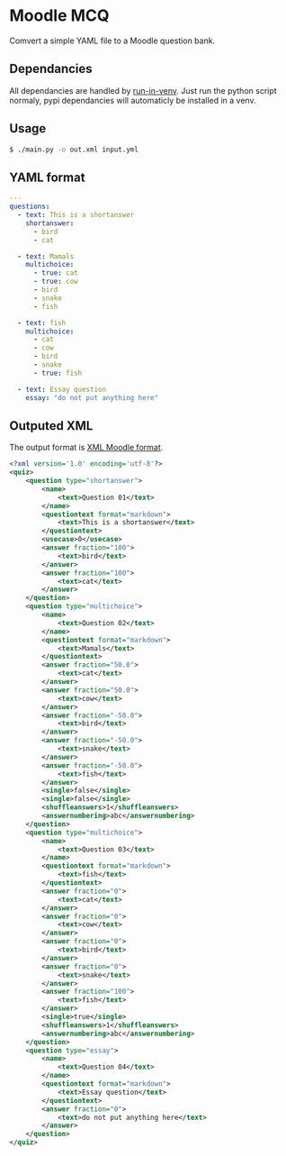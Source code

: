 # Moodle MCQ

Comvert a simple YAML file to a Moodle question bank.

## Dependancies

All dependancies are handled by
[run-in-venv](https://github.com/mthfrr/run-in-venv). Just run the python script
normaly, pypi dependancies will automaticly be installed in a venv.

## Usage

```sh
$ ./main.py -o out.xml input.yml
```

## YAML format

```yml
---
questions:
  - text: This is a shortanswer
    shortanswer:
      - bird
      - cat

  - text: Mamals
    multichoice:
      - true: cat
      - true: cow
      - bird
      - snake
      - fish

  - text: fish
    multichoice:
      - cat
      - cow
      - bird
      - snake
      - true: fish

  - text: Essay question
    essay: "do not put anything here"
```

## Outputed XML

The output format is
[XML Moodle format](https://docs.moodle.org/402/en/Moodle_XML_format).

```xml
<?xml version='1.0' encoding='utf-8'?>
<quiz>
	<question type="shortanswer">
		<name>
			<text>Question 01</text>
		</name>
		<questiontext format="markdown">
			<text>This is a shortanswer</text>
		</questiontext>
		<usecase>0</usecase>
		<answer fraction="100">
			<text>bird</text>
		</answer>
		<answer fraction="100">
			<text>cat</text>
		</answer>
	</question>
	<question type="multichoice">
		<name>
			<text>Question 02</text>
		</name>
		<questiontext format="markdown">
			<text>Mamals</text>
		</questiontext>
		<answer fraction="50.0">
			<text>cat</text>
		</answer>
		<answer fraction="50.0">
			<text>cow</text>
		</answer>
		<answer fraction="-50.0">
			<text>bird</text>
		</answer>
		<answer fraction="-50.0">
			<text>snake</text>
		</answer>
		<answer fraction="-50.0">
			<text>fish</text>
		</answer>
		<single>false</single>
		<single>false</single>
		<shuffleanswers>1</shuffleanswers>
		<answernumbering>abc</answernumbering>
	</question>
	<question type="multichoice">
		<name>
			<text>Question 03</text>
		</name>
		<questiontext format="markdown">
			<text>fish</text>
		</questiontext>
		<answer fraction="0">
			<text>cat</text>
		</answer>
		<answer fraction="0">
			<text>cow</text>
		</answer>
		<answer fraction="0">
			<text>bird</text>
		</answer>
		<answer fraction="0">
			<text>snake</text>
		</answer>
		<answer fraction="100">
			<text>fish</text>
		</answer>
		<single>true</single>
		<shuffleanswers>1</shuffleanswers>
		<answernumbering>abc</answernumbering>
	</question>
	<question type="essay">
		<name>
			<text>Question 04</text>
		</name>
		<questiontext format="markdown">
			<text>Essay question</text>
		</questiontext>
		<answer fraction="0">
			<text>do not put anything here</text>
		</answer>
	</question>
</quiz>
```
